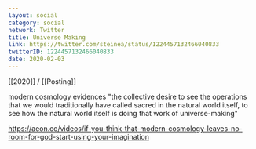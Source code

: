 ```yaml
---
layout: social
category: social
network: Twitter
title: Universe Making
link: https://twitter.com/steinea/status/1224457132466040833
twitterID: 1224457132466040833
date: 2020-02-03
---
```


[[2020]] / [[Posting]]

modern cosmology evidences "the collective desire to see the operations that we would traditionally have called sacred in the natural world itself, to see how the natural world itself is doing that work of universe-making"

<https://aeon.co/videos/if-you-think-that-modern-cosmology-leaves-no-room-for-god-start-using-your-imagination>
